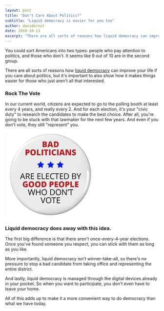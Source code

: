 ```yaml
---
layout: post
title: "Don't Care About Politics?"
subtitle: "Liquid democracy is easier for you too"
author: davidernst
date: 2016-10-13
excerpt: "There are all sorts of reasons how liquid democracy can improve your life if you care about politics, but it's important to also show how it makes things easier for those who just aren't all that interested."
---
```


You could sort Americans into two types: people who pay attention to politics, and those who don't. It seems like 9 out of 10 are in the second group.

There are all sorts of reasons how [liquid democracy](/2016/09/21/what-is-liquid-democracy/) can improve your life if you care about politics, but it's important to also show how it makes things easier for those who just aren't all that interested.

### Rock The Vote

In our current world, citizens are expected to go to the polling booth at least every 4 years, and really every 2. And for each election, it's your "civic duty" to research the candidates to make the best choice. After all, you're going to be stuck with that lawmaker for the next few years. And even if you don't vote, they still "represent" you.

<img src="/assets/article_images/2016-10-13-dont-care-about-politics/bad-politicians-elected-by-not-voting.png" alt="Our current notion of &quot;civic duty&quot;" width="300" />

### Liquid democracy does away with this idea.

The first big difference is that there aren't once-every-4-year elections. Once you've found someone you respect, you can stick with them as long as you like.

More importantly, liquid democracy isn't winner-take-all, so there's no pressure to stop a bad candidate from taking office and representing the entire district.

And lastly, liquid democracy is managed through the digital devices already in your pocket. So when you want to participate, you don't even have to leave your home.

All of this adds up to make it a more convenient way to do democracy than what we have today.
